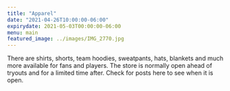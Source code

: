 ```yaml
---
title: "Apparel"
date: "2021-04-26T10:00:00-06:00"
expirydate: 2021-05-03T00:00:00-06:00
menu: main
featured_image: ../images/IMG_2770.jpg
---
```


There are shirts, shorts, team hoodies, sweatpants, hats, blankets and much more
available for fans and players. The store is normally open ahead of tryouts and
for a limited time after. Check for posts here to see when it is open.

<!--more-->
